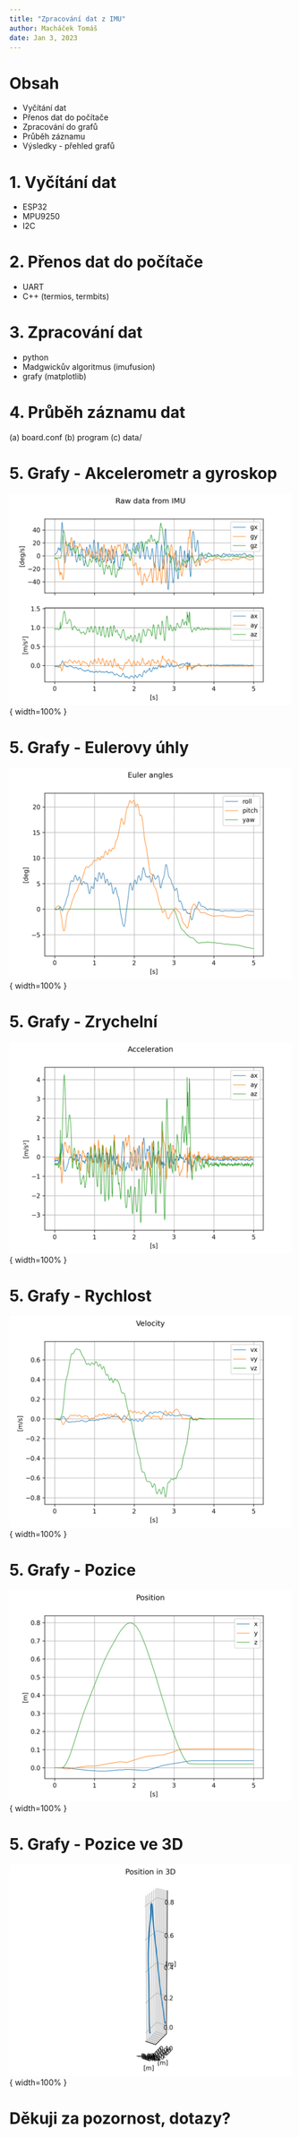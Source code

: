 ```yaml
---
title: "Zpracování dat z IMU"
author: Macháček Tomáš
date: Jan 3, 2023
---
```


# Obsah

 - Vyčítání dat
 - Přenos dat do počítače
 - Zpracování do grafů
 - Průběh záznamu
 - Výsledky - přehled grafů

# 1. Vyčítání dat

 - ESP32
 - MPU9250
 - I2C

# 2. Přenos dat do počítače

 - UART
 - C++ (termios, termbits)

# 3. Zpracování dat

 - python
 - Madgwickův algoritmus (imufusion)
 - grafy (matplotlib)

# 4. Průběh záznamu dat

 (a) board.conf
 (b) program
 (c) data/

# 5. Grafy - Akcelerometr a gyroskop

![](pic/raw_data.png){ width=100% }

# 5. Grafy - Eulerovy úhly

![](pic/euler_angles.png){ width=100% }

# 5. Grafy - Zrychelní

![](pic/acceleration.png){ width=100% }

# 5. Grafy - Rychlost

![](pic/velocity.png){ width=100% }

# 5. Grafy - Pozice

![](pic/position.png){ width=100% }

# 5. Grafy - Pozice ve 3D

![](pic/position_3D.png){ width=100% }

# Děkuji za pozornost, dotazy?
